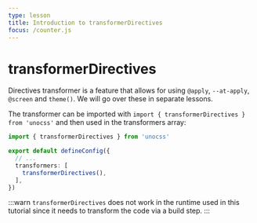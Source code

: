 ```yaml
---
type: lesson
title: Introduction to transformerDirectives
focus: /counter.js
---
```


# transformerDirectives

Directives transformer is a feature that allows for using `@apply`, `--at-apply`, `@screen` and `theme()`. We will go over these in separate lessons.

The transformer can be imported with `import { transformerDirectives } from 'unocss'` and then used in the transformers array:

```ts
import { transformerDirectives } from 'unocss'

export default defineConfig({
  // ...
  transformers: [
    transformerDirectives(),
  ],
})
```

:::warn
`transformerDirectives` does not work in the runtime used in this tutorial since it needs to transform the code via a build step.
:::